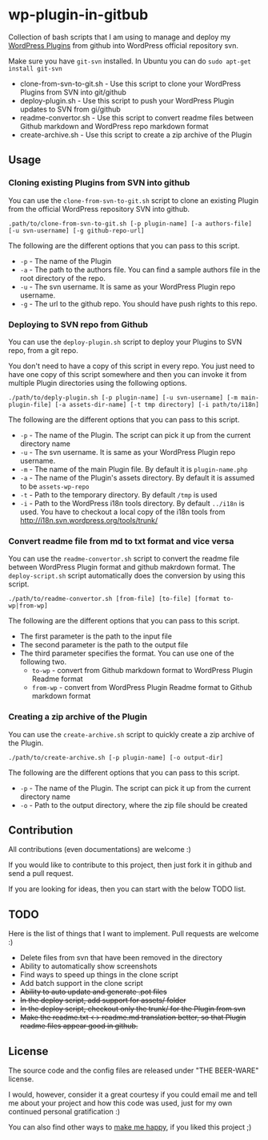 wp-plugin-in-gitbub
===================

Collection of bash scripts that I am using to manage and deploy my [WordPress Plugins](http://sudarmuthu.com/wordpress) from github into WordPress official repository svn.

Make sure you have `git-svn` installed. In Ubuntu you can do `sudo apt-get install git-svn`

- clone-from-svn-to-git.sh - Use this script to clone your WordPress Plugins from SVN into git/github
- deploy-plugin.sh - Use this script to push your WordPress Plugin updates to SVN from gi/github
- readme-convertor.sh - Use this script to convert readme files between Github markdown and WordPress repo markdown format
- create-archive.sh - Use this script to create a zip archive of the Plugin

Usage
-------------

### Cloning existing Plugins from SVN into github

You can use the `clone-from-svn-to-git.sh` script to clone an existing Plugin from the official WordPress repository SVN into github.

`.path/to/clone-from-svn-to-git.sh [-p plugin-name] [-a authors-file] [-u svn-username] [-g github-repo-url]`

The following are the different options that you can pass to this script.

- `-p` - The name of the Plugin
- `-a` - The path to the authors file. You can find a sample authors file in the root directory of the repo.
- `-u` - The svn username. It is same as your WordPress Plugin repo username.
- `-g` - The url to the github repo. You should have push rights to this repo.

### Deploying to SVN repo from Github

You can use the `deploy-plugin.sh` script to deploy your Plugins to SVN repo, from a git repo.

You don't need to have a copy of this script in every repo. You just need to have one copy of this script somewhere and then you can invoke it from multiple Plugin directories using the following options.

`./path/to/deply-plugin.sh [-p plugin-name] [-u svn-username] [-m main-plugin-file] [-a assets-dir-name] [-t tmp directory] [-i path/to/i18n]`

The following are the different options that you can pass to this script.

- `-p` - The name of the Plugin. The script can pick it up from the current directory name
- `-u` - The svn username. It is same as your WordPress Plugin repo username.
- `-m` - The name of the main Plugin file. By default it is `plugin-name.php`
- `-a` - The name of the Plugin's assets directory. By default it is assumed to be `assets-wp-repo`
- `-t` - Path to the temporary directory. By default `/tmp` is used
- `-i` - Path to the WordPress i18n tools directory. By default `../i18n` is used. You have to checkout a local copy of the i18n tools from http://i18n.svn.wordpress.org/tools/trunk/

### Convert readme file from md to txt format and vice versa

You can use the `readme-convertor.sh` script to convert the readme file between WordPress Plugin format and github makrdown format. The `deploy-script.sh` script automatically does the conversion by using this script.

`./path/to/readme-convertor.sh [from-file] [to-file] [format to-wp|from-wp]`

The following are the different options that you can pass to this script.

- The first parameter is the path to the input file
- The second parameter is the path to the output file
- The third parameter specifies the format. You can use one of the following two.
    - `to-wp` - convert from Github markdown format to WordPress Plugin Readme format
    - `from-wp` - convert from WordPress Plugin Readme format to Github markdown format 

### Creating a zip archive of the Plugin

You can use the `create-archive.sh` script to quickly create a zip archive of the Plugin.

`./path/to/create-archive.sh [-p plugin-name] [-o output-dir]`

The following are the different options that you can pass to this script.

- `-p` - The name of the Plugin. The script can pick it up from the current directory name
- `-o` - Path to the output directory, where the zip file should be created

Contribution
-------------
All contributions (even documentations) are welcome :)

If you would like to contribute to this project, then just fork it in github and send a pull request. 

If you are looking for ideas, then you can start with the below TODO list.

TODO
-------------

Here is the list of things that I want to implement. Pull requests are welcome :)

- Delete files from svn that have been removed in the directory
- Ability to automatically show screenshots
- Find ways to speed up things in the clone script
- Add batch support in the clone script
- <del>Ability to auto update and generate .pot files</del>
- <del>In the deploy script, add support for assets/ folder</del>
- <del>In the deploy script, checkout only the trunk/ for the Plugin from svn</del>
- <del>Make the readme.txt <-> readme.md translation better, so that Plugin readme files appear good in github.</del>

License
-------

The source code and the config files are released under "THE BEER-WARE" license.

I would, however, consider it a great courtesy if you could email me and tell me about your project and how this code was used, just for my own continued personal gratification :)

You can also find other ways to [make me happy](http://sudarmuthu.com/if-you-wanna-thank-me), if you liked this project ;)
